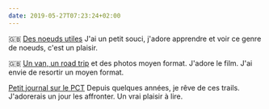 ```yaml
---
date: 2019-05-27T07:23:24+02:00
---
```


🇬🇧 [Des noeuds utiles](https://www.outsideonline.com/2396582/5-knots-every-adventurer-should-know) J'ai un petit souci, j'adore apprendre et voir ce genre de noeuds, c'est un plaisir.

🇬🇧 [Un van, un road trip](https://www.fieldmag.com/articles/vw-bus-america-roadtrip) et des photos moyen format. J'adore le film. J'ai envie de resortir un moyen format.

[Petit journal sur le PCT](https://www.outside.fr/comment-jai-tue-mon-ego-sur-le-pacific-crest-trail/) Depuis quelques années, je rêve de ces trails. J'adorerais un jour les affronter. Un vrai plaisir à lire. 
